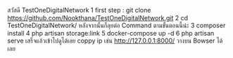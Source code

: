 สวัสดี TestOneDigitalNetwork
    1 first step : git clone https://github.com/Nookthana/TestOneDigitalNetwork.git
    2 cd TestOneDigitalNetwork/
หลังจากนั้นก็ลุยต่อ Command ตามขั้นตอนนี้น่ะ
    3 composer install
    4 php artisan storage:link
    5 docker-compose up -d
    6 php artisan serve เสร็จแล้วเข้าไปดูได้เลย coppy ip เช่น http://127.0.0.1:8000/ วางบน Bowser ได้เลย
